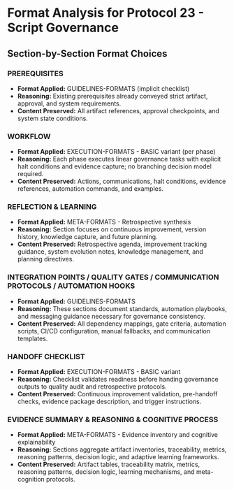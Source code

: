 # Format Analysis for Protocol 23 - Script Governance

## Section-by-Section Format Choices

### PREREQUISITES
- **Format Applied:** GUIDELINES-FORMATS (implicit checklist)
- **Reasoning:** Existing prerequisites already conveyed strict artifact, approval, and system requirements.
- **Content Preserved:** All artifact references, approval checkpoints, and system state conditions.

### WORKFLOW
- **Format Applied:** EXECUTION-FORMATS - BASIC variant (per phase)
- **Reasoning:** Each phase executes linear governance tasks with explicit halt conditions and evidence capture; no branching decision model required.
- **Content Preserved:** Actions, communications, halt conditions, evidence references, automation commands, and examples.

### REFLECTION & LEARNING
- **Format Applied:** META-FORMATS - Retrospective synthesis
- **Reasoning:** Section focuses on continuous improvement, version history, knowledge capture, and future planning.
- **Content Preserved:** Retrospective agenda, improvement tracking guidance, system evolution notes, knowledge management, and planning directives.

### INTEGRATION POINTS / QUALITY GATES / COMMUNICATION PROTOCOLS / AUTOMATION HOOKS
- **Format Applied:** GUIDELINES-FORMATS
- **Reasoning:** These sections document standards, automation playbooks, and messaging guidance necessary for governance consistency.
- **Content Preserved:** All dependency mappings, gate criteria, automation scripts, CI/CD configuration, manual fallbacks, and communication templates.

### HANDOFF CHECKLIST
- **Format Applied:** EXECUTION-FORMATS - BASIC variant
- **Reasoning:** Checklist validates readiness before handing governance outputs to quality audit and retrospective protocols.
- **Content Preserved:** Continuous improvement validation, pre-handoff checks, evidence package description, and trigger instructions.

### EVIDENCE SUMMARY & REASONING & COGNITIVE PROCESS
- **Format Applied:** META-FORMATS - Evidence inventory and cognitive explainability
- **Reasoning:** Sections aggregate artifact inventories, traceability, metrics, reasoning patterns, decision logic, and adaptive learning frameworks.
- **Content Preserved:** Artifact tables, traceability matrix, metrics, reasoning patterns, decision logic, learning mechanisms, and meta-cognition protocols.
